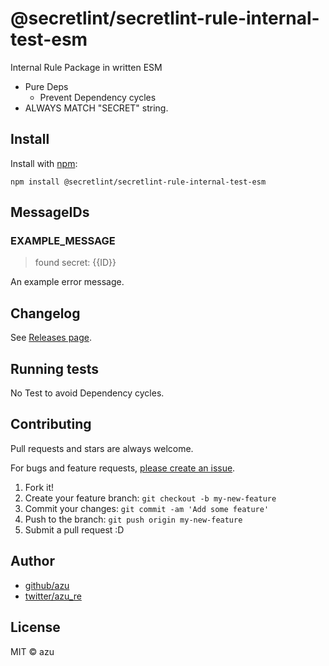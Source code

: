 # @secretlint/secretlint-rule-internal-test-esm

Internal Rule Package in written ESM

- Pure Deps
  - Prevent Dependency cycles
- ALWAYS MATCH "SECRET" string.

## Install

Install with [npm](https://www.npmjs.com/):

    npm install @secretlint/secretlint-rule-internal-test-esm

## MessageIDs

### EXAMPLE_MESSAGE
> found secret: {{ID}}

An example error message.

## Changelog

See [Releases page](https://github.com/secretlint/secretlint/releases).

## Running tests

No Test to avoid Dependency cycles.

## Contributing

Pull requests and stars are always welcome.

For bugs and feature requests, [please create an issue](https://github.com/secretlint/secretlint/issues).

1. Fork it!
2. Create your feature branch: `git checkout -b my-new-feature`
3. Commit your changes: `git commit -am 'Add some feature'`
4. Push to the branch: `git push origin my-new-feature`
5. Submit a pull request :D

## Author

- [github/azu](https://github.com/azu)
- [twitter/azu_re](https://twitter.com/azu_re)

## License

MIT © azu
